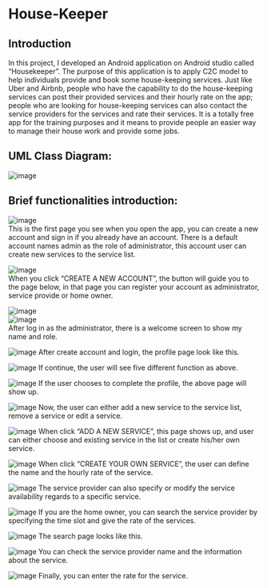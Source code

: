 # House-Keeper

## Introduction
In this project, I developed an Android application on Android studio called “Housekeeper”. The purpose of this application is to apply C2C model to help individuals provide and book some house-keeping services. Just like Uber and Airbnb, people who have the capability to do the house-keeping services can post their provided services and their hourly rate on the app; people who are looking for house-keeping services can also contact the service providers for the services and rate their services. It is a totally free app for the training purposes and it means to provide people an easier way to manage their house work and provide some jobs.

## UML Class Diagram:
![image](https://github.com/haolinsun0907/House-Keeper/blob/master/img/UML.png)

## Brief functionalities introduction:
![image](https://github.com/haolinsun0907/House-Keeper/blob/master/img/1.jpg)  
This is the first page you see when you open the app, you can create a new account and sign in if you already have an account. There is a default account names admin as the role of administrator, this account user can create new services to the service list.  

![image](https://github.com/haolinsun0907/House-Keeper/blob/master/img/2.jpg)  
When you click “CREATE A NEW ACCOUNT”, the button will guide you to the page below, in that page you can register your account as administrator, service provide or home owner.  

![image](https://github.com/haolinsun0907/House-Keeper/blob/master/img/3.jpg)  
![image](https://github.com/haolinsun0907/House-Keeper/blob/master/img/4.jpg)  
After log in as the administrator, there is a welcome screen to show my name and role.  

![image](https://github.com/haolinsun0907/House-Keeper/blob/master/img/5.jpg)
After create account and login, the profile page look like this.   

![image](https://github.com/haolinsun0907/House-Keeper/blob/master/img/6.jpg)
If continue, the user will see five different function as above.  

![image](https://github.com/haolinsun0907/House-Keeper/blob/master/img/7.jpg)
If the user chooses to complete the profile, the above page will show up.  

![image](https://github.com/haolinsun0907/House-Keeper/blob/master/img/8.jpg)
Now, the user can either add a new service to the service list, remove a service or edit a service.  

![image](https://github.com/haolinsun0907/House-Keeper/blob/master/img/9.jpg)
When click “ADD A NEW SERVICE”, this page shows up, and user can either choose and existing service in the list or create his/her own service.  

![image](https://github.com/haolinsun0907/House-Keeper/blob/master/img/10.jpg)
When click “CREATE YOUR OWN SERVICE”, the user can define the name and the hourly rate of the service.  

![image](https://github.com/haolinsun0907/House-Keeper/blob/master/img/11.jpg)
The service provider can also specify or modify the service availability regards to a specific service.  

![image](https://github.com/haolinsun0907/House-Keeper/blob/master/img/12.jpg)
If you are the home owner, you can search the service provider by specifying the time slot and give the rate of the services.  

![image](https://github.com/haolinsun0907/House-Keeper/blob/master/img/13.jpg)
The search page looks like this.  

![image](https://github.com/haolinsun0907/House-Keeper/blob/master/img/14.jpg)
You can check the service provider name and the information about the service.  

![image](https://github.com/haolinsun0907/House-Keeper/blob/master/img/15.jpg)
Finally, you can enter the rate for the service.  

